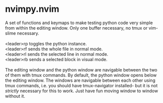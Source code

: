 # nvimpy.nvim
A set of functions and keymaps to make testing python code very simple from within the editing window. Only one buffer necessary, no tmux or vim-slime necessary.<br>
<br>
\<leader\>rp toggles the python instance.<br>
\<leader\>rf sends the whole file in normal mode.<br>
\<leader\>rl sends the selected line in normal mode.<br>
\<leader\>rb sends a selected block in visual mode.<br>
<br>
The editing window and the python window are navigable between the two of them with tmux commands. By default, the python window opens below the editing window. The windows are navigable between each other using tmux commands, i.e. you should have tmux-navigator installed- but it is not *strictly* necessary for this to work. Just have fun moving window to window without it.
